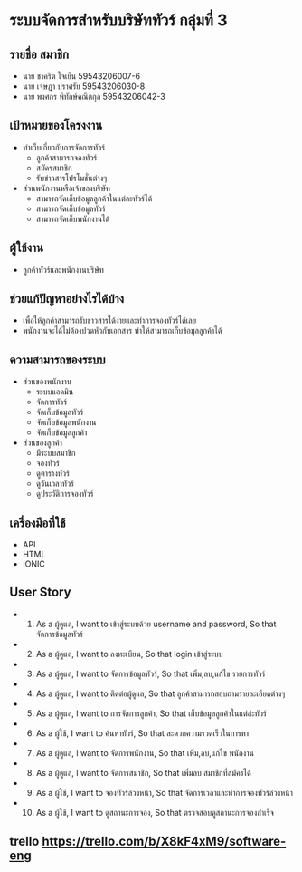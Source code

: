 # ระบบจัดการสำหรับบริษัททัวร์  กลุ่มที่ 3
## รายชื่อ สมาชิก 
   * นาย ชาคริต ใจเย็น 59543206007-6 
   * นาย เจษฏา ปราศรัย 59543206030-8 
   * นาย พงศกร พิทักษ์คณิตกุล 59543206042-3 
        
## เป้าหมายของโครงงาน 
   * ทำเว็บเกี่ยวกับการจัดการทัวร์ 
        * ลูกค้าสามารถจองทัวร์
        * สมัครสมาชิก
        * รับข่าวสารโปรโมชั่นต่างๆ 
   * ส่วนพนักงานหรือเจ้าของบริษัท 
        * สามารถจัดเก็บข้อมูลลูกค้าในแต่ละทัวร์ได้
        * สามารถจัดเก็บข้อมูลทัวร์
        * สามารถจัดเก็บพนักงานได้
        
## ผู้ใช้งาน 
   * ลูกค้าทัวร์และพนักงานบริษัท
    
## ช่วยแก้ปัญหาอย่างไรได้บ้าง 
   * เพื่อให้ลูกค้าสามารถรับข่าวสารได้ง่ายและทำการจองทัวร์ได้เลย 
   * พนักงานจะได้ไม่ต้องปวดหัวกับเอกสาร ทำให้สามารถเก็บข้อมูลลูกค้าได้
        
## ความสามารถของระบบ 
   * ส่วนของพนักงาน
        * ระบบแอดมิน
        * จัดการทัวร์
        * จัดเก็บข้อมูลทัวร์
        * จัดเก็บข้อมูลพนักงาน
        * จัดเก็บข้อมูลลูกค้า
   * ส่วนของลูกค้า 
        * มีระบบสมาชิก
        * จองทัวร์
        * ดูตารางทัวร์
        * ดูวันเวลาทัวร์
        * ดูประวัติการจองทัวร์
                        
## เครื่องมือที่ใช้ 
   * API
   * HTML 
   * IONIC 
   
## User Story
   * 1. As a ผู้ดูแล, I want to เข้าสู่ระบบด้วย username and password, So that จัดการข้อมูลทัวร์
   * 2. As a ผู้ดูแล, I want to ลงทะเบียน, So that login เข้าสู่ระบบ
   * 3. As a ผู้ดูแล, I want to จัดการข้อมูลทัวร์, So that เพิ่ม,ลบ,แก้ไข รายการทัวร์
   * 4. As a ผู้ดูแล, I want to ติดต่อผู้ดูแล, So that ลูกค้าสามารถสอบถามรายละเอียดต่างๆ
   * 5. As a ผู้ดูแล, I want to การจัดการลูกค้า, So that เก็บข้อมูลลูกค้าในแต่ล่ะทัวร์
   * 6. As a ผู้ใช้, I want to ค้นหาทัวร์, So that สะดวกความรวดเร็วในการหา
   * 7. As a ผู้ดูแล, I want to จัดการพนักงาน, So that เพิ่ม,ลบ,แก้ไข พนักงาน
   * 8. As a ผู้ดูแล, I want to จัดการสมาชิก, So that เพิ่มลบ สมาชิกที่สมัครได้
   * 9. As a ผู้ใช้, I want to จองทัวร์ล่วงหน้า, So that จัดการเวลาและทำการจองทัวร์ล่วงหน้า
   * 10. As a ผู้ใช้, I want to ดูสถานะการจอง, So that ตรวจสอบดูสถานะการจองสำเร็จ
   
   
## trello https://trello.com/b/X8kF4xM9/software-eng

  
   
   

   
   


   
   
   
